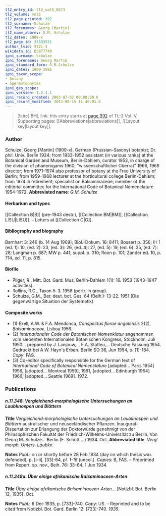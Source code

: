 ```yaml
---
tl2_entry_id: tl2_vol5_0373
tl2_volume: vol5
tl2_page_printed: 392
tl2_surname: Schulze
tl2_forenames: Georg [Martin]
tl2_name_abbrev: G.M. Schulze
tl2_dates: 1909-x
tl2_page_id: 33333531
author_lsid: 9321-1
wikidata_id: Q5877749
ipni_surname: Schulze
ipni_forenames: Georg Martin
ipni_standard_form: G.M.Schulze
ipni_dates: 1909-1985
ipni_taxon_scope: 
- Botany
- Spermatophytes
ipni_geo_scope: 
ipni_version: 1.2.1.1
ipni_record_created: 2003-07-02 00:00:00.0
ipni_record_modified: 2013-05-15 11:40:01.0
---
```



> [!cite] BHL link: this entry starts at [page 392](https://www.biodiversitylibrary.org/page/33333531) of TL-2 Vol. V.
> Supporting pages: [[Abbreviations|abbreviations]], [[Layout key|layout key]].

### Author

Schulze, Georg \[Martin\] (1909-x), German (Prussian-Saxony) botanist; Dr. phil. Univ. Berlin 1934; from 1933-1952 assistant (in various ranks) at the Botanical Garden and Museum, Berlin-Dahlem, curator 1952, in charge of the division of phanerogams 1960; "wissenschaftlicher Oberrat" 1966, 1969 director; from 1971-1974 also professor of botany at the Free University of Berlin; from 1959-1968 lecturer at the horticultural college Berlin-Dahlem; from 1974 in retirement; specialist on Balsaminaceae; member of the editorial committee for the International Code of Botanical Nomenclature 1954-1972. 
**Abbreviated name**: *G.M. Schulze*

#### Herbarium and types

[[Collection B|B]] (pre-1943 destr.), [[Collection BM|BM]], [[Collection LISU|LISU]]. – Letters at [[Collection G|G]].

#### Bibliography and biography

Barnhart 3: 246 (b. 14 Aug 1909); Biol.-Dokum. 16: 8411; Bossert p. 356; IH 1 (ed. 1): 10, (ed. 2): 23, (ed. 3): 26, (ed. 4): 27, (ed. 5): 19, (ed. 6): 25, (ed. 7): 26; Langman p. 687; MW p. 441, suppl. p. 310; Roon p. 101; Zander ed. 10, p. 714, ed. 11, p. 815.

#### Biofile

- Pilger, R., Mitt. Bot. Gard. Mus. Berlin-Dahlem 1(1): 16. 1953 (1943-1947 activities).
- Rollins, R.C., Taxon 5: 3. 1956 (portr. in group).
- Schulze, G.M., Ber. deut. bot. Ges. 64 (Beih.): 13-22. 1951 (Die gegenwärtige Situation der Systematik).

#### Composite works

- (1) Exell, A.W. & F.A. Mendonca, *Conspectus florae angolensis* 2(2), *Balsaminaceae*, Lisboa 1956.
- (2) *Internationaler Code der Botanischen Nomenklatur* angenommen vom siebenten Internationalen Botanischen Kongress, Stockholm, Juli 1950... prepared by J. Lanjouw,... F.A. Stafleu,... Deutsche Fassung 1954. Gedruckt bei A.W. Hayn's Erben. Berlin SO 36, Jun 1954, p. \[1\]-184. *Copy*: FAS.
- (3) Co-editor specifically responsible for the German text of *International Code of Botanical Nomenclature* \[adopted... Paris 1954\] 1956, \[adopted... Montreal 1959\], 1961, \[adopted... Edinburgh 1964\] 1966, \[adopted... Seattle 1969\]. 1972.

### Publications

##### n.11.348. Vergleichend-morphologische Untersuchungen an Laubknospen und Blättern

**Title**
*Vergleichend-morphologische Untersuchungen an Laubknospen und Blättern* australischer und neuseeländischer Pflanzen. Inaugural-Dissertation zur Erlangung der Doktorwürde genehmigt von der Philosophischen Fakultät der Friedrich-Wilhelms-Universität zu Berlin. Von Georg M. Schulze... Berlin (E. Schütt,...) 1934. Oct.
**Abbreviated title**: *Vergl. morph. Unters. Laubkn.*

**Notes**
*Publ*.: on or shortly before 28 Feb 1934 (day on which thesis was defended), p. \[i-ii\], \[33\]-64, *pl. 1-16* (uncol.). *Copies*: B, FAS. – Preprinted from Repert. sp. nov., Beih. 76:
33-64. 1 Jun 1934.

##### n.11.348a. Über einige afrikanische Balsaminaceen-Arten

**Title**
*Über einige afrikanische Balsaminaceen-Arten*... \[Notizbl. Bot. Berlin 12, 1935\]. Oct.

**Notes**
*Publ*.: 6 Dec 1935, p. \[733\]-740. *Copy*: US. – Reprinted and to be cited from Notizbl. Bot. Gard. Berlin 12: \[733\]-740. *1935*.

